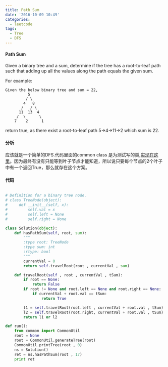 ```yaml
---
title: Path Sum
date: '2016-10-09 10:49'
categories:
  - leetcode
tags:
  - Tree
  - DFS
---
```

#### Path Sum
	
Given a binary tree and a sum, determine if the tree has a root-to-leaf path such that adding up all the values along the path equals the given sum.

For example:

	Given the below binary tree and sum = 22,
              5
             / \
            4   8
           /   / \
          11  13  4
         /  \      \
        7    2      1
return true, as there exist a root-to-leaf path 5->4->11->2 which sum is 22.

#### 分析

应该就是一个简单的DFS.代码里面的common class 是为测试写的类,[实现在这里](https://github.com/xiaolongnk/common-alglib/blob/master/leetcode/common.py)。因为最终有没有只能等到叶子节点才能知道，所以说只要每个节点的2个叶子中有一个返回True，那么就存在这个方案。

#### 代码

```python

# Definition for a binary tree node.
# class TreeNode(object):
#     def __init__(self, x):
#         self.val = x
#         self.left = None
#         self.right = None

class Solution(object):
    def hasPathSum(self, root, sum):
        """
        :type root: TreeNode
        :type sum: int
        :rtype: bool
        """
        currentVal = 0
        return self.travelRoot(root , currentVal , sum)

    def travelRoot(self , root , currentVal , tSum):
        if root == None:
            return False
        if root != None and root.left == None and root.right == None:
            if currentVal + root.val == tSum:
                return True

        l1 = self.travelRoot(root.left , currentVal + root.val , tSum)
        l2 = self.travelRoot(root.right, currentVal + root.val , tSum)
        return l1 or l2

def run():
    from common import CommonUtil
    root = None
    root = CommonUtil.generateTree(root)
    CommonUtil.printTree(root , 0)
    ns = Solution()
    ret = ns.hasPathSum(root , 17)
    print ret

```
